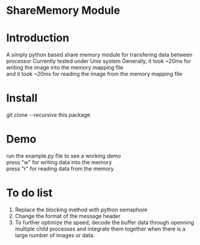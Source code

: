 # ShareMemory Module
# Introduction <br />
A simply python based share memory module for transfering data between processor
Currently tested under Unix system
Generally, it took ~20ms for writing the image into the memory mapping file<br />
and it took ~20ms for reading the image from the memory mapping file <br />
# Install <br /> 
git clone --recursive this package
# Demo <br />
run the example.py file to see a working demo <br />
press "w" for writing data into the memory <br />
press "r" for reading data from the memory<br />
# To do list <br />
1. Replace the blocking method with python semaphore <br />
2. Change the format of the message header <br />
3. To further optimize the speed, decode the buffer data through openning multiple child processes and integrate them together when there is a large number of images or data. <br />

